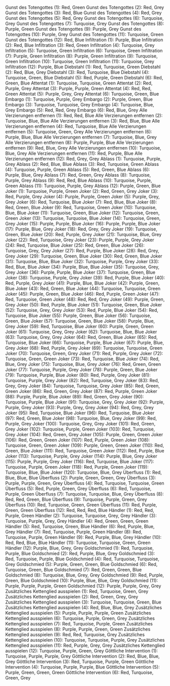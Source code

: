Gunst des Totengottes (1): Red, Green
Gunst des Totengottes (2): Red, Grey
Gunst des Totengottes (3): Red, Blue
Gunst des Totengottes (4): Red, Grey
Gunst des Totengottes (5): Red, Grey
Gunst des Totengottes (6): Turquoise, Grey
Gunst des Totengottes (7): Turquoise, Grey
Gunst des Totengottes (8): Purple, Green
Gunst des Totengottes (9): Purple, Grey
Gunst des Totengottes (10): Purple, Grey
Gunst des Totengottes (11): Turquoise, Green
Gunst des Totengottes (12): Red, Blue
Infiltration (1): Purple, Blue
Infiltration (2): Red, Blue
Infiltration (3): Red, Green
Infiltration (4): Turquoise, Grey
Infiltration (5): Turquoise, Green
Infiltration (6): Turquoise, Green
Infiltration (7): Purple, Green
Infiltration (8): Purple, Green
Infiltration (9): Turquoise, Green
Infiltration (10): Turquoise, Green
Infiltration (11): Turquoise, Grey
Infiltration (12): Purple, Blue
Diebstahl (1): Red, Turquoise, Green
Diebstahl (2): Red, Blue, Grey
Diebstahl (3): Red, Turquoise, Blue
Diebstahl (4): Turquoise, Green, Blue
Diebstahl (5): Red, Purple, Green
Diebstahl (6): Red, Green, Blue
Attentat (1): Turquoise, Turquoise, Green
Attentat (2): Red, Purple, Grey
Attentat (3): Purple, Purple, Green
Attentat (4): Red, Red, Green
Attentat (5): Purple, Grey, Grey
Attentat (6): Turquoise, Green, Blue
Embargo (1): Turquoise, Purple, Grey
Embargo (2): Purple, Green, Blue
Embargo (3): Turquoise, Turquoise, Grey
Embargo (4): Turquoise, Blue, Grey
Embargo (5): Red, Red, Grey
Embargo (6): Red, Blue, Grey
Alle Verzierungen entfernen (1): Red, Red, Blue
Alle Verzierungen entfernen (2): Turquoise, Blue, Blue
Alle Verzierungen entfernen (3): Red, Blue, Blue
Alle Verzierungen entfernen (4): Red, Turquoise, Blue
Alle Verzierungen entfernen (5): Turquoise, Green, Grey
Alle Verzierungen entfernen (6): Purple, Blue, Blue
Alle Verzierungen entfernen (7): Turquoise, Blue, Grey
Alle Verzierungen entfernen (8): Purple, Purple, Blue
Alle Verzierungen entfernen (9): Red, Blue, Grey
Alle Verzierungen entfernen (10): Turquoise, Blue, Grey
Alle Verzierungen entfernen (11): Red, Purple, Blue
Alle Verzierungen entfernen (12): Red, Grey, Grey
Ablass (1): Turquoise, Purple, Grey
Ablass (2): Red, Blue, Blue
Ablass (3): Red, Turquoise, Green
Ablass (4): Turquoise, Purple, Green
Ablass (5): Red, Green, Blue
Ablass (6): Purple, Blue, Grey
Ablass (7): Red, Green, Grey
Ablass (8): Turquoise, Purple, Grey
Ablass (9): Red, Red, Blue
Ablass (10): Turquoise, Purple, Green
Ablass (11): Turquoise, Purple, Grey
Ablass (12): Purple, Green, Blue
Joker (1): Turquoise, Purple, Green
Joker (2): Red, Green, Grey
Joker (3): Red, Purple, Grey
Joker (4): Purple, Purple, Green
Joker (5): Purple, Grey, Grey
Joker (6): Red, Turquoise, Blue
Joker (7): Red, Blue, Blue
Joker (8): Red, Green, Blue
Joker (9): Red, Turquoise, Green
Joker (10): Turquoise, Blue, Blue
Joker (11): Turquoise, Green, Blue
Joker (12): Turquoise, Green, Green
Joker (13): Turquoise, Turquoise, Blue
Joker (14): Turquoise, Green, Grey
Joker (15): Purple, Purple, Blue
Joker (16): Purple, Purple, Blue
Joker (17): Purple, Blue, Grey
Joker (18): Red, Grey, Grey
Joker (19): Turquoise, Green, Blue
Joker (20): Red, Purple, Grey
Joker (21): Turquoise, Blue, Grey
Joker (22): Red, Turquoise, Grey
Joker (23): Purple, Purple, Grey
Joker (24): Red, Turquoise, Blue
Joker (25): Red, Green, Blue
Joker (26): Turquoise, Grey, Grey
Joker (27): Red, Purple, Blue
Joker (28): Red, Grey, Grey
Joker (29): Turquoise, Green, Blue
Joker (30): Red, Green, Blue
Joker (31): Turquoise, Blue, Blue
Joker (32): Turquoise, Purple, Grey
Joker (33): Red, Blue, Blue
Joker (34): Purple, Blue, Blue
Joker (35): Turquoise, Grey, Grey
Joker (36): Purple, Purple, Blue
Joker (37): Turquoise, Green, Blue
Joker (38): Turquoise, Purple, Grey
Joker (39): Red, Purple, Blue
Joker (40): Red, Purple, Grey
Joker (41): Purple, Blue, Blue
Joker (42): Purple, Green, Blue
Joker (43): Red, Green, Blue
Joker (44): Turquoise, Turquoise, Green
Joker (45): Purple, Green, Blue
Joker (46): Red, Purple, Green
Joker (47): Red, Turquoise, Green
Joker (48): Red, Red, Grey
Joker (49): Purple, Green, Grey
Joker (50): Red, Purple, Blue
Joker (51): Turquoise, Green, Blue
Joker (52): Turquoise, Grey, Grey
Joker (53): Red, Purple, Blue
Joker (54): Red, Turquoise, Blue
Joker (55): Purple, Green, Blue
Joker (56): Turquoise, Green, Blue
Joker (57): Turquoise, Green, Blue
Joker (58): Purple, Blue, Grey
Joker (59): Red, Turquoise, Blue
Joker (60): Purple, Green, Green
Joker (61): Turquoise, Grey, Grey
Joker (62): Turquoise, Blue, Blue
Joker (63): Turquoise, Grey, Grey
Joker (64): Red, Green, Blue
Joker (65): Red, Turquoise, Blue
Joker (66): Turquoise, Purple, Blue
Joker (67): Purple, Blue, Grey
Joker (68): Red, Purple, Grey
Joker (69): Turquoise, Turquoise, Green
Joker (70): Turquoise, Green, Grey
Joker (71): Red, Purple, Grey
Joker (72): Turquoise, Green, Green
Joker (73): Red, Turquoise, Blue
Joker (74): Red, Blue, Grey
Joker (75): Turquoise, Blue, Grey
Joker (76): Red, Green, Green
Joker (77): Turquoise, Purple, Grey
Joker (78): Purple, Green, Blue
Joker (79): Turquoise, Purple, Blue
Joker (80): Red, Purple, Grey
Joker (81): Turquoise, Purple, Grey
Joker (82): Red, Turquoise, Grey
Joker (83): Red, Grey, Grey
Joker (84): Turquoise, Turquoise, Grey
Joker (85): Red, Green, Green
Joker (86): Red, Green, Grey
Joker (87): Red, Purple, Green
Joker (88): Purple, Purple, Blue
Joker (89): Red, Green, Grey
Joker (90): Turquoise, Purple, Blue
Joker (91): Turquoise, Grey, Grey
Joker (92): Purple, Purple, Grey
Joker (93): Purple, Grey, Grey
Joker (94): Red, Grey, Grey
Joker (95): Red, Turquoise, Blue
Joker (96): Red, Turquoise, Blue
Joker (97): Red, Green, Blue
Joker (98): Turquoise, Blue, Grey
Joker (99): Red, Purple, Grey
Joker (100): Turquoise, Grey, Grey
Joker (101): Red, Green, Grey
Joker (102): Turquoise, Purple, Green
Joker (103): Red, Turquoise, Grey
Joker (104): Red, Green, Grey
Joker (105): Purple, Green, Green
Joker (106): Red, Green, Green
Joker (107): Red, Purple, Green
Joker (108): Turquoise, Green, Green
Joker (109): Purple, Green, Green
Joker (110): Red, Green, Blue
Joker (111): Red, Turquoise, Green
Joker (112): Red, Purple, Blue
Joker (113): Turquoise, Purple, Grey
Joker (114): Purple, Blue, Grey
Joker (115): Purple, Purple, Grey
Joker (116): Red, Turquoise, Blue
Joker (117): Turquoise, Purple, Green
Joker (118): Red, Purple, Green
Joker (119): Turquoise, Blue, Blue
Joker (120): Turquoise, Blue, Grey
Überfluss (1): Red, Blue, Blue, Blue
Überfluss (2): Purple, Green, Green, Grey
Überfluss (3): Purple, Purple, Green, Grey
Überfluss (4): Red, Turquoise, Turquoise, Green
Überfluss (5): Red, Purple, Green, Grey
Überfluss (6): Red, Turquoise, Purple, Green
Überfluss (7): Turquoise, Turquoise, Blue, Grey
Überfluss (8): Red, Red, Green, Blue
Überfluss (9): Turquoise, Purple, Green, Grey
Überfluss (10): Red, Turquoise, Green, Green
Überfluss (11): Red, Purple, Green, Green
Überfluss (12): Red, Red, Red, Blue
Händler (1): Red, Red, Purple, Green
Händler (2): Turquoise, Turquoise, Grey, Grey
Händler (3): Turquoise, Purple, Grey, Grey
Händler (4): Red, Green, Green, Green
Händler (5): Red, Turquoise, Green, Blue
Händler (6): Red, Purple, Blue, Grey
Händler (7): Red, Turquoise, Purple, Green
Händler (8): Red, Turquoise, Purple, Green
Händler (9): Red, Purple, Blue, Grey
Händler (10): Red, Red, Blue, Blue
Händler (11): Turquoise, Turquoise, Green, Green
Händler (12): Purple, Blue, Grey, Grey
Goldschmied (1): Red, Turquoise, Purple, Blue
Goldschmied (2): Red, Purple, Blue, Grey
Goldschmied (3): Red, Turquoise, Purple, Blue
Goldschmied (4): Red, Turquoise, Turquoise, Grey
Goldschmied (5): Purple, Green, Green, Blue
Goldschmied (6): Red, Turquoise, Green, Blue
Goldschmied (7): Red, Green, Green, Blue
Goldschmied (8): Turquoise, Blue, Grey, Grey
Goldschmied (9): Red, Purple, Green, Blue
Goldschmied (10): Purple, Blue, Blue, Grey
Goldschmied (11): Purple, Purple, Purple, Green
Goldschmied (12): Purple, Purple, Grey, Grey
Zusätzliches Kettenglied ausspielen (1): Red, Turquoise, Green, Grey
Zusätzliches Kettenglied ausspielen (2): Red, Green, Grey, Grey
Zusätzliches Kettenglied ausspielen (3): Turquoise, Turquoise, Green, Blue
Zusätzliches Kettenglied ausspielen (4): Red, Blue, Blue, Grey
Zusätzliches Kettenglied ausspielen (5): Purple, Purple, Purple, Green
Zusätzliches Kettenglied ausspielen (6): Turquoise, Purple, Green, Grey
Zusätzliches Kettenglied ausspielen (7): Red, Turquoise, Purple, Green
Zusätzliches Kettenglied ausspielen (8): Purple, Purple, Green, Green
Zusätzliches Kettenglied ausspielen (9): Red, Red, Turquoise, Grey
Zusätzliches Kettenglied ausspielen (10): Turquoise, Turquoise, Purple, Grey
Zusätzliches Kettenglied ausspielen (11): Red, Purple, Grey, Grey
Zusätzliches Kettenglied ausspielen (12): Turquoise, Purple, Green, Grey
Göttliche Intervention (1): Turquoise, Purple, Purple, Grey
Göttliche Intervention (2): Red, Blue, Blue, Grey
Göttliche Intervention (3): Red, Turquoise, Purple, Green
Göttliche Intervention (4): Turquoise, Purple, Purple, Blue
Göttliche Intervention (5): Purple, Green, Green, Green
Göttliche Intervention (6): Red, Turquoise, Green, Grey